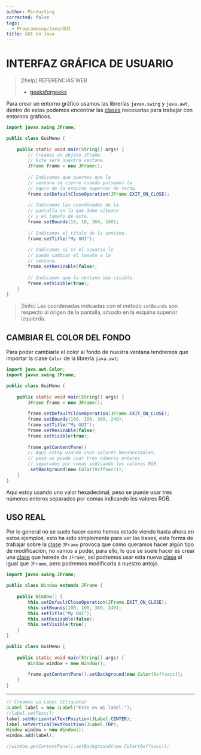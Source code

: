```yaml
---
author: Mindusting
corrected: false
tags:
  - Programming/Java/GUI
title: GUI en Java
---
```


# INTERFAZ GRÁFICA DE USUARIO

> [!help] REFERENCIAS WEB
> - [geeksforgeeks](https://www.geeksforgeeks.org/java-jframe/)

Para crear un entorno gráfico usamos las librerías `javax.swing` y `java.awt`, dentro de estas podemos encontrar las [clases](java_class.md) necesarias para trabajar con entornos gráficos.

```java
import javax.swing.JFrame;

public class GuiMenu {
    
    public static void main(String[] args) {
        // Creamos un objeto JFrame.
        // Este será nuestra ventana.
        JFrame frame = new JFrame();
        
        // Indicamos que quermos que la
        // ventana se cierre cuando pulsemos la
        // equis de la esquina superior de recha.
        frame.setDefaultCloseOperation(JFrame.EXIT_ON_CLOSE);
        
        // Indicamos las coordenadas de la
        // pantalla en la que debe situase
        // y el tamaño de esta.
        frame.setBounds(10, 10, 360, 240);
        
        // Indicamos el título de la ventana.
        frame.setTitle("My GUI");
        
        // Indicamos si se el usuario le
        // puede cambiar el tamaño a la
        // ventana.
        frame.setResizable(false);
        
        // Indicamos que la ventana sea visible.
        frame.setVisible(true);
    }
}
```

> [!info]
> Las coordenadas indicadas con el método `setBounds` son respecto al origen de la pantalla, situado en la esquina superior izquierda.

## CAMBIAR EL COLOR DEL FONDO

Para poder cambiarle el color al fondo de nuestra ventana tendremos que importar la clase `Color` de la librería `java.awt`:

```java
import java.awt.Color;
import javax.swing.JFrame;

public class GuiMenu {
    
    public static void main(String[] args) {
        JFrame frame = new JFrame();
        
        frame.setDefaultCloseOperation(JFrame.EXIT_ON_CLOSE);
        frame.setBounds(100, 100, 360, 240);
        frame.setTitle("My GUI");
        frame.setResizable(false);
        frame.setVisible(true);
        
        frame.getContentPane()
        // Aquí estoy usando unos valores hexadecimales,
        // peso se puede usar tres números enteros
        // separados por comas indicando los valores RGB.
        .setBackground(new Color(0xffaacc));
    }
}
```

Aquí estoy usando uno valor hexadecimal, peso se puede usar tres números enteros separados por comas indicando los valores RGB.

## USO REAL

Por lo general no se suele hacer como hemos estado viendo hasta ahora en estos ejemplos, esto ha sido simplemente para ver las bases, esta forma de trabajar sobre la [clase](java_class.md) `JFrame` provoca que como queramos hacer algún tipo de modificación, no vamos a poder, para ello, lo que se suele hacer es crear una [clase](java_class.md) que herede de `JFrame`, así podremos usar esta nueva [clase](java_class.md) al igual que `JFrame`, pero podremos modificarla a nuestro antojo.

```java
import javax.swing.JFrame;

public class Window extends JFrame {
    
    public Window() {
        this.setDefaultCloseOperation(JFrame.EXIT_ON_CLOSE);
        this.setBounds(100, 100, 360, 240);
        this.setTitle("My GUI");
        this.setResizable(false);
        this.setVisible(true);
    }
}
```

```java
public class GuiMenu {
    
    public static void main(String[] args) {
        Window window = new Window();
        
        frame.getContentPane().setBackground(new Color(0xffaacc));
    }
}
```

---

```java
// Creamos un Label (Etiqueta)
JLabel label = new JLabel("Este es mi label.");
//label.setText();
label.setHorizontalTextPosition(JLabel.CENTER);
label.setVerticalTextPosition(JLabel.TOP);
Window window = new Window();
window.add(label);

//window.getContentPane().setBackground(new Color(0xffaacc));
```
